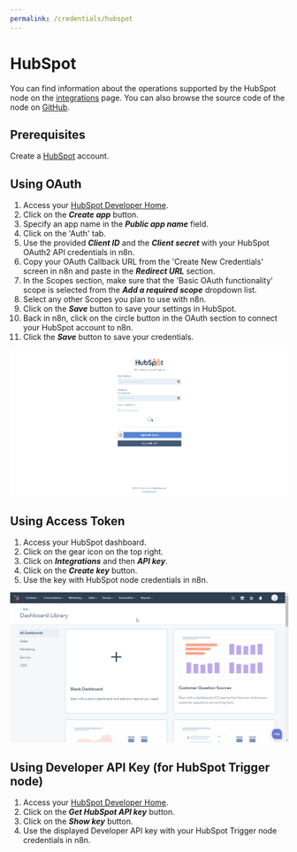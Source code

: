 ```yaml
---
permalink: /credentials/hubspot
---
```


# HubSpot

You can find information about the operations supported by the HubSpot node on the [integrations](https://n8n.io/integrations/n8n-nodes-base.hubspot) page. You can also browse the source code of the node on [GitHub](https://github.com/n8n-io/n8n/tree/master/packages/nodes-base/nodes/Hubspot).

## Prerequisites

Create a [HubSpot](https://www.hubspot.com/) account.

## Using OAuth

1. Access your [HubSpot Developer Home](https://developers.hubspot.com/).
2. Click on the ***Create app*** button.
3. Specify an app name in the ***Public app name*** field.
4. Click on the 'Auth' tab.
5. Use the provided ***Client ID*** and the ***Client secret*** with your HubSpot OAuth2 API credentials in n8n. 
6. Copy your OAuth Callback URL from the 'Create New Credentials' screen in n8n and paste in the ***Redirect URL*** section.
7. In the Scopes section, make sure that the 'Basic OAuth functionality' scope is selected from the ***Add a required scope*** dropdown list.
8. Select any other Scopes you plan to use with n8n.
9. Click on the ***Save*** button to save your settings in HubSpot.
10. Back in n8n, click on the circle button in the OAuth section to connect your HubSpot account to n8n.
11. Click the ***Save*** button to save your credentials.

![Getting HubSpot OAuth credentials](./using-oauth.gif)

## Using Access Token

1. Access your HubSpot dashboard.
2. Click on the gear icon on the top right.
3. Click on ***Integrations*** and then ***API key***.
4. Click on the ***Create key*** button.
5. Use the key with HubSpot node credentials in n8n.

![Getting HubSpot credentials](./using-access-token.gif)

## Using Developer API Key (for HubSpot Trigger node)

1. Access your [HubSpot Developer Home](https://developers.hubspot.com/).
2. Click on the ***Get HubSpot API key*** button.
3. Click on the ***Show key*** button.
4. Use the displayed Developer API key with your HubSpot Trigger node credentials in n8n.
